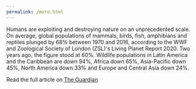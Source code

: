 ```yaml
---
permalink: /more.html
---
```


Humans are exploiting and destroying nature on an unprecedented scale. On average, global populations of mammals, birds, fish, amphibians and reptiles plunged by 68% between 1970 and 2016, according to the WWF and Zoological Society of London (ZSL)'s Living Planet Report 2020. Two years ago, the figure stood at 60%. Wildlife populations in Latin America and the Caribbean are down 94%, Africa down 65%, Asia-Pacific down 45%, North America down 33% and Europe and Central Asia down 24%.

Read the full article on [The Guardian](https://www.theguardian.com/environment/2020/sep/10/humans-exploiting-and-destroying-nature-on-unprecedented-scale-report-aoe)
